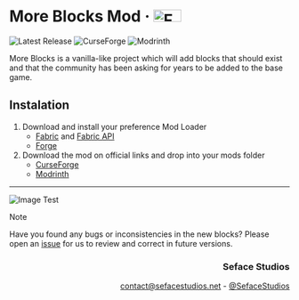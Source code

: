 # More Blocks Mod · <img width="50.1875" height="22" src="https://cdn.discordapp.com/attachments/944781849513852949/1216868586006773890/mod_loaders.png?ex=6601f42f&is=65ef7f2f&hm=b00352c3099dd8e1204881adefb6acdbf70a18e6ff1e879d2f5c09321f24b111&" title="Forge and Fabric Mod Loaders">
![Latest Release](https://img.shields.io/github/v/release/seface-studios/more-blocks-mod?logo=github&logoColor=959da5&labelColor=353c43&color=0091c2&Current&label=Latest%20Release) ![CurseForge](https://img.shields.io/badge/Available%20on%20CurseForge-test?logo=CurseForge&logoColor=fff&color=EB622B&link=https%3A%2F%2Fwww.curseforge.com%2Fminecraft%2Fmc-mods%2Fsome-more-blocks) ![Modrinth](https://img.shields.io/badge/Available%20on%20Modrinth-Download?logo=Modrinth&logoColor=fff&color=1bd96a&link=https%3A%2F%2Fmodrinth.com%2Fmod%2Fsome-more-blocks)

More Blocks is a vanilla-like project which will add blocks that should exist and that the community has been asking for years to be added to the base game.

## Instalation
1. Download and install your preference Mod Loader
    - [Fabric](https://fabricmc.net/use/installer/) and [Fabric API](https://www.curseforge.com/minecraft/mc-mods/fabric-api)
    - [Forge](https://files.minecraftforge.net/net/minecraftforge/forge/)
2. Download the mod on official links and drop into your mods folder
    - [CurseForge](https://www.curseforge.com/minecraft/mc-mods/some-more-blocks)
    - [Modrinth](https://modrinth.com/mod/some-more-blocks)

---

![Image Test](.github/assets/banner.png)

> [!NOTE]
> Have you found any bugs or inconsistencies in the new blocks? Please open an [issue](https://github.com/Seface-Blocks/more-blocks-mod/issues) for us to review and correct in future versions.

<div style="text-align: right">
<h3>Seface Studios</h3>
<a title='Follow us on X' href="mailto:contact@sefacestudios.net">contact@sefacestudios.net</a> - <a href="https://x.com/SefaceStudios" />@SefaceStudios</a>
</div>